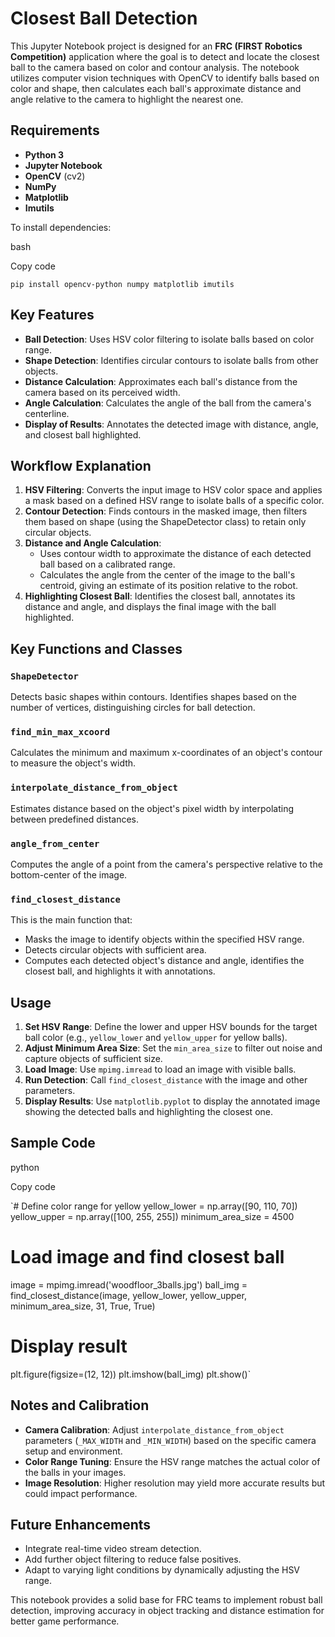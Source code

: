 Closest Ball Detection
==============================

This Jupyter Notebook project is designed for an **FRC (FIRST Robotics Competition)** application where the goal is to detect and locate the closest ball to the camera based on color and contour analysis. The notebook utilizes computer vision techniques with OpenCV to identify balls based on color and shape, then calculates each ball's approximate distance and angle relative to the camera to highlight the nearest one.

Requirements
------------

-   **Python 3**
-   **Jupyter Notebook**
-   **OpenCV** (cv2)
-   **NumPy**
-   **Matplotlib**
-   **Imutils**

To install dependencies:

bash

Copy code

`pip install opencv-python numpy matplotlib imutils`

Key Features
------------

-   **Ball Detection**: Uses HSV color filtering to isolate balls based on color range.
-   **Shape Detection**: Identifies circular contours to isolate balls from other objects.
-   **Distance Calculation**: Approximates each ball's distance from the camera based on its perceived width.
-   **Angle Calculation**: Calculates the angle of the ball from the camera's centerline.
-   **Display of Results**: Annotates the detected image with distance, angle, and closest ball highlighted.

Workflow Explanation
--------------------

1.  **HSV Filtering**: Converts the input image to HSV color space and applies a mask based on a defined HSV range to isolate balls of a specific color.
2.  **Contour Detection**: Finds contours in the masked image, then filters them based on shape (using the ShapeDetector class) to retain only circular objects.
3.  **Distance and Angle Calculation**:
    -   Uses contour width to approximate the distance of each detected ball based on a calibrated range.
    -   Calculates the angle from the center of the image to the ball's centroid, giving an estimate of its position relative to the robot.
4.  **Highlighting Closest Ball**: Identifies the closest ball, annotates its distance and angle, and displays the final image with the ball highlighted.

Key Functions and Classes
-------------------------

### `ShapeDetector`

Detects basic shapes within contours. Identifies shapes based on the number of vertices, distinguishing circles for ball detection.

### `find_min_max_xcoord`

Calculates the minimum and maximum x-coordinates of an object's contour to measure the object's width.

### `interpolate_distance_from_object`

Estimates distance based on the object's pixel width by interpolating between predefined distances.

### `angle_from_center`

Computes the angle of a point from the camera's perspective relative to the bottom-center of the image.

### `find_closest_distance`

This is the main function that:

-   Masks the image to identify objects within the specified HSV range.
-   Detects circular objects with sufficient area.
-   Computes each detected object's distance and angle, identifies the closest ball, and highlights it with annotations.

Usage
-----

1.  **Set HSV Range**: Define the lower and upper HSV bounds for the target ball color (e.g., `yellow_lower` and `yellow_upper` for yellow balls).
2.  **Adjust Minimum Area Size**: Set the `min_area_size` to filter out noise and capture objects of sufficient size.
3.  **Load Image**: Use `mpimg.imread` to load an image with visible balls.
4.  **Run Detection**: Call `find_closest_distance` with the image and other parameters.
5.  **Display Results**: Use `matplotlib.pyplot` to display the annotated image showing the detected balls and highlighting the closest one.

Sample Code
-----------

python

Copy code

`# Define color range for yellow
yellow_lower = np.array([90, 110, 70])
yellow_upper = np.array([100, 255, 255])
minimum_area_size = 4500

# Load image and find closest ball
image = mpimg.imread('woodfloor_3balls.jpg')
ball_img = find_closest_distance(image, yellow_lower, yellow_upper, minimum_area_size, 31, True, True)

# Display result
plt.figure(figsize=(12, 12))
plt.imshow(ball_img)
plt.show()`

Notes and Calibration
---------------------

-   **Camera Calibration**: Adjust `interpolate_distance_from_object` parameters (`_MAX_WIDTH` and `_MIN_WIDTH`) based on the specific camera setup and environment.
-   **Color Range Tuning**: Ensure the HSV range matches the actual color of the balls in your images.
-   **Image Resolution**: Higher resolution may yield more accurate results but could impact performance.

Future Enhancements
-------------------

-   Integrate real-time video stream detection.
-   Add further object filtering to reduce false positives.
-   Adapt to varying light conditions by dynamically adjusting the HSV range.

This notebook provides a solid base for FRC teams to implement robust ball detection, improving accuracy in object tracking and distance estimation for better game performance.
